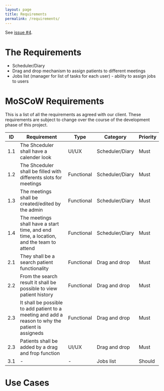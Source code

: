 ```yaml
---
layout: page
title: Requirements
permalink: /requirements/
---
```


See [issue #4](https://github.com/comp204p-team35/website/issues/4).

# The Requirements

- Scheduler/Diary
- Drag and drop mechanism to assign patients to different meetings
- Jobs list (manager for list of tasks for each user) - ability to assign jobs to users

# MoSCoW Requirements

This is a list of all the requirements as agreed with our client. These requirements are subject to change over the course of the development phase of this project.

| ID | Requirement | Type | Category | Priority |
|----|-------------|------|----------|----------|
| 1.1|The Shceduler shall have a calender look|UI/UX|Scheduler/Diary|Must|
| 1.2|The Shceduler shall be filled with differents slots for meetings|Functional|Scheduler/Diary|Must|
| 1.3|The meetings shall be created/edited by the admin|Functional|Scheduler/Diary|Must|
| 1.4|The meetings shall have a start time, and end time, a location, and the team to attend|Functional|Scheduler/Diary|Must|
| 2.1|They shall be a search patient functionality|Functional|Drag and drop|Must|
| 2.2|From the search result it shall be possible to view patient history|Functional|Drag and drop|Must|
| 2.3|It shall be possible to add patient to a meeting and add a reason to why the patient is assigneds|Functional|Drag and drop|Must|
| 2.3|Patients shall be added by a drag and frop function|UI/UX|Drag and drop|Must|
| 3.1|-|-|Jobs list|Should|  

# Use Cases
